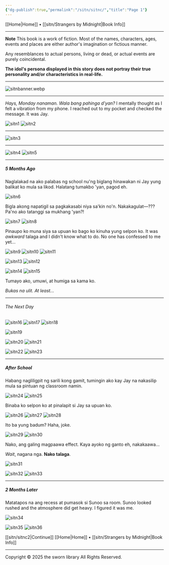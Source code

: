 ```yaml
---
{"dg-publish":true,"permalink":"/sitn/sitnc/","title":"Page 1"}
---
```


[[Home\|Home]] • [[sitn/Strangers by Midnight\|Book Info]]

***

**Note**
This book is a work of fiction. Most of the names, characters, ages, events and places are either author's imagination or fictious manner.

Any resemblances to actual persons, living or dead, or actual events are purely coincidental.

**The idol's persona displayed in this story does not portray their true personality and/or characteristics in real-life.**

***

![sitnbanner.webp](/img/user/sitn/sitnbanner.webp)

***

*Hays, Monday nanaman. Wala bang pahinga d'yan?*  I mentally thought as I felt a vibration from my phone. I reached out to my pocket and checked the message. It was Jay.

![sitn1](https://i.imgur.com/kVJ6fps.jpeg)
![sitn2](https://i.imgur.com/BxUE1S3.jpeg)

***

![sitn3](https://i.imgur.com/DnZ33XB.jpeg)

***

![sitn4](https://i.imgur.com/6CDdD1v.jpeg)
![sitn5](https://i.imgur.com/83pfSDP.jpeg)

***

##### 5 Months Ago
Naglalakad na ako palabas ng school nu'ng biglang hinawakan ni Jay yung balikat ko mula sa likod. Halatang tumakbo 'yan, pagod eh.

![sitn6](https://i.imgur.com/UfT6o4p.jpeg)

Bigla akong napatigil sa pagkakasabi niya sa'kin no'n. Nakakagulat—??? Pa'no ako tatanggi sa mukhang 'yan?!

![sitn7](https://i.imgur.com/37dBkkL.jpeg)
![sitn8](https://i.imgur.com/RvgQdpw.jpeg)


Pinaupo ko muna siya sa upuan ko bago ko kinuha yung selpon ko. It was *awkward* talaga and I didn't know what to do. No one has confessed to me yet...

![sitn9](https://i.imgur.com/iJu3Sxo.jpeg)
![sitn10](https://i.imgur.com/p0g015D.jpeg)
![sitn11](https://i.imgur.com/JD7Y7Np.jpeg)

![sitn13](https://i.imgur.com/QN7x3x4.jpeg)
![sitn12](https://i.imgur.com/3DQhubE.jpeg)

![sitn14](https://i.imgur.com/4GMWbsY.jpeg)
![sitn15](https://i.imgur.com/ei5Z3oh.jpeg)


Tumayo ako, umuwi, at humiga sa kama ko.

*Bukas na ulit. At least...*

***

###### The Next Day

![sitn16](https://i.imgur.com/PTIcrdn.jpeg)
![sitn17](https://i.imgur.com/EWAWxQt.jpeg)
![sitn18](https://i.imgur.com/i3S3r7U.jpeg)

![sitn19](https://i.imgur.com/DJhNjRY.jpeg)


![sitn20](https://i.imgur.com/q3jC7b1.jpeg)
![sitn21](https://i.imgur.com/ZSss8Oz.jpeg)

![sitn22](https://i.imgur.com/XE3mZno.jpeg)
![sitn23](https://i.imgur.com/nUkkRhh.jpeg)

***
##### After School
Habang nagliligpit ng sarili kong gamit, tumingin ako kay Jay na nakasilip mula sa pintuan ng classroom namin. 

![sitn24](https://i.imgur.com/ZIf0KiR.jpeg)
![sitn25](https://i.imgur.com/8gowUni.jpeg)

Binaba ko selpon ko at pinalapit si Jay sa upuan ko.

![sitn26](https://i.imgur.com/3uAmNPl.jpeg)
![sitn27](https://i.imgur.com/lkV2Sso.jpeg)
![sitn28](https://i.imgur.com/1oYyDrI.jpeg)

Ito ba yung badum? Haha, joke.

![sitn29](https://i.imgur.com/GPWWHhT.jpeg)
![sitn30](https://i.imgur.com/DNz3EVF.jpeg)

Nako, ang galing magpaawa effect. Kaya ayoko ng ganto eh, nakakaawa...

*Wait*, nagana nga. **Nako talaga**.

![sitn31](https://i.imgur.com/Ovw2fMh.jpeg)

![sitn32](https://i.imgur.com/pBeLny9.jpeg)
![sitn33](https://i.imgur.com/lA3HEms.jpeg)

***
##### 2 Months Later

Matatapos na ang recess at pumasok si Sunoo sa room. Sunoo looked rushed and the atmosphere did get heavy. I figured it was me.

![sitn34](https://i.imgur.com/QdLOBss.jpeg)

![sitn35](https://i.imgur.com/uN8BH9i.jpeg)
![sitn36](https://i.imgur.com/6XKHlF2.jpeg)


[[sitn/sitnc2\|Continue]]
[[Home\|Home]] • [[sitn/Strangers by Midnight\|Book Info]]

***
Copyright © 2025 the sworn library
All Rights Reserved.

<script src="https://starryxoxo.github.io/treeajmgar/src/helpers/protect-images.js"></script>
<script src="https://starryxoxo.github.io/treeajmgar/src/helpers/lazy.js"></script>
<script src="https://starryxoxo.github.io/treeajmgar/src/helpers/lastPage.js"></script>